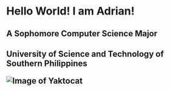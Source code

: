 # <h1> Hello World! I am Adrian!
<h2> A Sophomore Computer Science Major
<h2> University of Science and Technology of Southern Philippines
  
![Image of Yaktocat](https://octodex.github.com/images/yaktocat.png)
